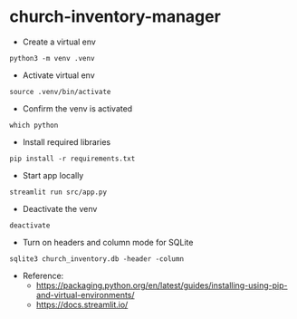 # church-inventory-manager
* Create a virtual env
```
python3 -m venv .venv
```

* Activate virtual env
```
source .venv/bin/activate
```

* Confirm the venv is activated
```
which python
```

* Install required libraries
```
pip install -r requirements.txt
```

* Start app locally
```
streamlit run src/app.py
```

* Deactivate the venv
```
deactivate
```

* Turn on headers and column mode for SQLite
```
sqlite3 church_inventory.db -header -column
```

* Reference: 
    - https://packaging.python.org/en/latest/guides/installing-using-pip-and-virtual-environments/
    - https://docs.streamlit.io/
